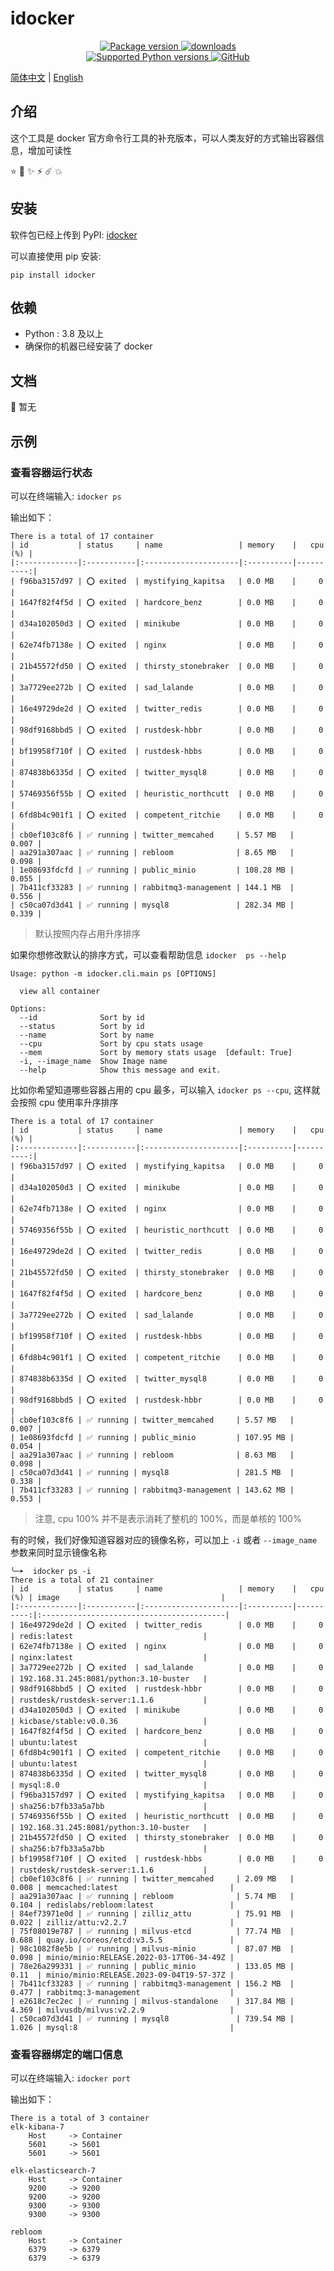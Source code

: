 # idocker

<p align="center">
    <!-- <a href="https://github.com/ponponon/idocker/actions/workflows/tests.yml" target="_blank">
        <img src="https://github.com/ponponon/idocker/actions/workflows/tests.yml/badge.svg" alt="Tests coverage"/>
    </a>
    <a href="https://coverage-badge.samuelcolvin.workers.dev/redirect/lancetnik/idocker" target="_blank">
        <img src="https://coverage-badge.samuelcolvin.workers.dev/lancetnik/idocker.svg" alt="Coverage">
    </a> -->
    <a href="https://pypi.org/project/idocker" target="_blank">
        <img src="https://img.shields.io/pypi/v/idocker?label=pypi%20package" alt="Package version">
    </a>
    <a href="https://pepy.tech/project/idocker" target="_blank">
        <img src="https://static.pepy.tech/personalized-badge/idocker?period=total&units=international_system&left_color=grey&right_color=blue&left_text=Downloads" alt="downloads"/>
    </a>
    <br/>
    <a href="https://pypi.org/project/idocker" target="_blank">
        <img src="https://img.shields.io/pypi/pyversions/idocker.svg" alt="Supported Python versions">
    </a>
    <a href="https://github.com/ponponon/idocker/blob/master/LICENSE" target="_blank">
        <img alt="GitHub" src="https://img.shields.io/github/license/ponponon/idocker?color=%23007ec6">
    </a>
</p>

[简体中文](./README.zh-CN.md) | [English](./README.md)

## 介绍

这个工具是 docker 官方命令行工具的补充版本，可以人类友好的方式输出容器信息，增加可读性

⭐️ 🌟 ✨ ⚡️ ☄️ 💥

## 安装

软件包已经上传到 PyPI: [idocker](https://pypi.org/project/idocker/)

可以直接使用 pip 安装:

```shell
pip install idocker
```

## 依赖

- Python : 3.8 及以上
- 确保你的机器已经安装了 docker

## 文档

📄 暂无

## 示例

### 查看容器运行状态

可以在终端输入: `idocker ps`

输出如下：

```shell
There is a total of 17 container
| id           | status     | name                 | memory    |   cpu (%) |
|:-------------|:-----------|:---------------------|:----------|----------:|
| f96ba3157d97 | ⭕️ exited  | mystifying_kapitsa   | 0.0 MB    |     0     |
| 1647f82f4f5d | ⭕️ exited  | hardcore_benz        | 0.0 MB    |     0     |
| d34a102050d3 | ⭕️ exited  | minikube             | 0.0 MB    |     0     |
| 62e74fb7138e | ⭕️ exited  | nginx                | 0.0 MB    |     0     |
| 21b45572fd50 | ⭕️ exited  | thirsty_stonebraker  | 0.0 MB    |     0     |
| 3a7729ee272b | ⭕️ exited  | sad_lalande          | 0.0 MB    |     0     |
| 16e49729de2d | ⭕️ exited  | twitter_redis        | 0.0 MB    |     0     |
| 98df9168bbd5 | ⭕️ exited  | rustdesk-hbbr        | 0.0 MB    |     0     |
| bf19958f710f | ⭕️ exited  | rustdesk-hbbs        | 0.0 MB    |     0     |
| 874838b6335d | ⭕️ exited  | twitter_mysql8       | 0.0 MB    |     0     |
| 57469356f55b | ⭕️ exited  | heuristic_northcutt  | 0.0 MB    |     0     |
| 6fd8b4c901f1 | ⭕️ exited  | competent_ritchie    | 0.0 MB    |     0     |
| cb0ef103c8f6 | ✅ running | twitter_memcahed     | 5.57 MB   |     0.007 |
| aa291a307aac | ✅ running | rebloom              | 8.65 MB   |     0.098 |
| 1e08693fdcfd | ✅ running | public_minio         | 108.28 MB |     0.055 |
| 7b411cf33283 | ✅ running | rabbitmq3-management | 144.1 MB  |     0.556 |
| c50ca07d3d41 | ✅ running | mysql8               | 282.34 MB |     0.339 |
```

> 默认按照内存占用升序排序

如果你想修改默认的排序方式，可以查看帮助信息 `idocker  ps --help`

```shell
Usage: python -m idocker.cli.main ps [OPTIONS]

  view all container

Options:
  --id              Sort by id
  --status          Sort by id
  --name            Sort by name
  --cpu             Sort by cpu stats usage
  --mem             Sort by memory stats usage  [default: True]
  -i, --image_name  Show Image name
  --help            Show this message and exit.

```

比如你希望知道哪些容器占用的 cpu 最多，可以输入 `idocker ps --cpu`, 这样就会按照 cpu 使用率升序排序

```shell
There is a total of 17 container
| id           | status     | name                 | memory    |   cpu (%) |
|:-------------|:-----------|:---------------------|:----------|----------:|
| f96ba3157d97 | ⭕️ exited  | mystifying_kapitsa   | 0.0 MB    |     0     |
| d34a102050d3 | ⭕️ exited  | minikube             | 0.0 MB    |     0     |
| 62e74fb7138e | ⭕️ exited  | nginx                | 0.0 MB    |     0     |
| 57469356f55b | ⭕️ exited  | heuristic_northcutt  | 0.0 MB    |     0     |
| 16e49729de2d | ⭕️ exited  | twitter_redis        | 0.0 MB    |     0     |
| 21b45572fd50 | ⭕️ exited  | thirsty_stonebraker  | 0.0 MB    |     0     |
| 1647f82f4f5d | ⭕️ exited  | hardcore_benz        | 0.0 MB    |     0     |
| 3a7729ee272b | ⭕️ exited  | sad_lalande          | 0.0 MB    |     0     |
| bf19958f710f | ⭕️ exited  | rustdesk-hbbs        | 0.0 MB    |     0     |
| 6fd8b4c901f1 | ⭕️ exited  | competent_ritchie    | 0.0 MB    |     0     |
| 874838b6335d | ⭕️ exited  | twitter_mysql8       | 0.0 MB    |     0     |
| 98df9168bbd5 | ⭕️ exited  | rustdesk-hbbr        | 0.0 MB    |     0     |
| cb0ef103c8f6 | ✅ running | twitter_memcahed     | 5.57 MB   |     0.007 |
| 1e08693fdcfd | ✅ running | public_minio         | 107.95 MB |     0.054 |
| aa291a307aac | ✅ running | rebloom              | 8.63 MB   |     0.098 |
| c50ca07d3d41 | ✅ running | mysql8               | 281.5 MB  |     0.338 |
| 7b411cf33283 | ✅ running | rabbitmq3-management | 143.62 MB |     0.553 |
```

> 注意, cpu 100% 并不是表示消耗了整机的 100%，而是单核的 100%

有的时候，我们好像知道容器对应的镜像名称，可以加上 `-i` 或者 `--image_name` 参数来同时显示镜像名称

```shell
╰─➤  idocker ps -i
There is a total of 21 container
| id           | status     | name                 | memory    |   cpu (%) | image                                    |
|:-------------|:-----------|:---------------------|:----------|----------:|:-----------------------------------------|
| 16e49729de2d | ⭕️ exited  | twitter_redis        | 0.0 MB    |     0     | redis:latest                             |
| 62e74fb7138e | ⭕️ exited  | nginx                | 0.0 MB    |     0     | nginx:latest                             |
| 3a7729ee272b | ⭕️ exited  | sad_lalande          | 0.0 MB    |     0     | 192.168.31.245:8081/python:3.10-buster   |
| 98df9168bbd5 | ⭕️ exited  | rustdesk-hbbr        | 0.0 MB    |     0     | rustdesk/rustdesk-server:1.1.6           |
| d34a102050d3 | ⭕️ exited  | minikube             | 0.0 MB    |     0     | kicbase/stable:v0.0.36                   |
| 1647f82f4f5d | ⭕️ exited  | hardcore_benz        | 0.0 MB    |     0     | ubuntu:latest                            |
| 6fd8b4c901f1 | ⭕️ exited  | competent_ritchie    | 0.0 MB    |     0     | ubuntu:latest                            |
| 874838b6335d | ⭕️ exited  | twitter_mysql8       | 0.0 MB    |     0     | mysql:8.0                                |
| f96ba3157d97 | ⭕️ exited  | mystifying_kapitsa   | 0.0 MB    |     0     | sha256:b7fb33a5a7bb                      |
| 57469356f55b | ⭕️ exited  | heuristic_northcutt  | 0.0 MB    |     0     | 192.168.31.245:8081/python:3.10-buster   |
| 21b45572fd50 | ⭕️ exited  | thirsty_stonebraker  | 0.0 MB    |     0     | sha256:b7fb33a5a7bb                      |
| bf19958f710f | ⭕️ exited  | rustdesk-hbbs        | 0.0 MB    |     0     | rustdesk/rustdesk-server:1.1.6           |
| cb0ef103c8f6 | ✅ running | twitter_memcahed     | 2.09 MB   |     0.008 | memcached:latest                         |
| aa291a307aac | ✅ running | rebloom              | 5.74 MB   |     0.104 | redislabs/rebloom:latest                 |
| 84ef73971e0d | ✅ running | zilliz_attu          | 75.91 MB  |     0.022 | zilliz/attu:v2.2.7                       |
| 75f08019e787 | ✅ running | milvus-etcd          | 77.74 MB  |     0.688 | quay.io/coreos/etcd:v3.5.5               |
| 98c1082f8e5b | ✅ running | milvus-minio         | 87.07 MB  |     0.098 | minio/minio:RELEASE.2022-03-17T06-34-49Z |
| 78e26a299331 | ✅ running | public_minio         | 133.05 MB |     0.11  | minio/minio:RELEASE.2023-09-04T19-57-37Z |
| 7b411cf33283 | ✅ running | rabbitmq3-management | 156.2 MB  |     0.477 | rabbitmq:3-management                    |
| e2618c7ec2ec | ✅ running | milvus-standalone    | 317.84 MB |     4.369 | milvusdb/milvus:v2.2.9                   |
| c50ca07d3d41 | ✅ running | mysql8               | 739.54 MB |     1.026 | mysql:8                                  |
```

### 查看容器绑定的端口信息

可以在终端输入: `idocker port`

输出如下：

```shell
There is a total of 3 container
elk-kibana-7
    Host     -> Container
    5601     -> 5601
    5601     -> 5601

elk-elasticsearch-7
    Host     -> Container
    9200     -> 9200
    9200     -> 9200
    9300     -> 9300
    9300     -> 9300

rebloom
    Host     -> Container
    6379     -> 6379
    6379     -> 6379
```
